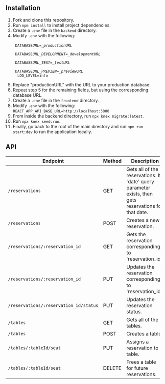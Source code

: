 ## Installation

1. Fork and clone this repository.
2. Run `npm install` to install project dependencies.
3. Create a `.env` file in the `backend` directory.
4. Modify `.env` with the following:</br>
   <code>
   &nbsp;DATABASE*URL=\_productionURL*</br>
   &nbsp;DATABASE*URL_DEVELOPMENT=\_developmentURL*</br>
   &nbsp;DATABASE*URL_TEST=\_testURL*</br>
   &nbsp;DATABASE*URL_PREVIEW=\_previewURL*</br>
   &nbsp;LOG_LEVEL=info</br>
   </code>
5. Replace "productionURL" with the URL to your production database.
6. Repeat step 5 for the remaining fields, but using the corresponding database URL.
7. Create a `.env` file in the `frontend` directory.
8. Modify `.env` with the following:</br>
   <code>REACT_APP_API_BASE_URL=http://localhost:5000<br/></code>
9. From inside the backend directory, run `npx knex migrate:latest`.
10. Run `npx knex seed:run`.
11. Finally, go back to the root of the main directory and run `npm run start:dev` to run the application locally.

## API

| Endpoint                               | Method | Description                                                                                           |
| -------------------------------------- | ------ | ----------------------------------------------------------------------------------------------------- |
| `/reservations`                        | GET    | Gets all of the reservations. If 'date' query parameter exists, then gets reservations for that date. |
| `/reservations`                        | POST   | Creates a new reservation.                                                                            |
| `/reservations/:reservation_id`        | GET    | Gets the reservation corresponding to 'reservation_id'.                                               |
| `/reservations/:reservation_id`        | PUT    | Updates the reservation corresponding to 'reservation_id'.                                            |
| `/reservations/:reservation_id/status` | PUT    | Updates the reservation status.                                                                       |
| `/tables`                              | GET    | Gets all of the tables.                                                                               |
| `/tables`                              | POST   | Creates a table.                                                                                      |
| `/tables/:tableId/seat`                | PUT    | Assigns a reservation to a table.                                                                     |
| `/tables/:tableId/seat`                | DELETE | Frees a table for future reservations.                                                                |

